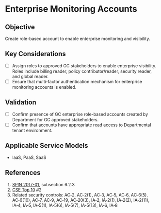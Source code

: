 # Enterprise Monitoring Accounts

## Objective

Create role-based account to enable enterprise monitoring and visibility.

## Key Considerations

* [ ] Assign roles to approved GC stakeholders to enable enterprise visibility. Roles include billing reader, policy contributor/reader, security reader, and global reader.
* [ ] Ensure that multi-factor authentication mechanism for enterprise monitoring accounts is enabled.

## Validation

* [ ] Confirm presence of GC enterprise role-based accounts created by Department for GC approved stakeholders.
* [ ] Confirm that accounts have appropriate read access to Departmental tenant environment.

## Applicable Service Models

* IaaS, PaaS, SaaS

## References

1. [SPIN 2017-01](https://www.canada.ca/en/government/system/digital-government/digital-government-innovations/cloud-services/direction-secure-use-commercial-cloud-services-spin.html), subsection 6.2.3
2. [CSE Top 10](https://www.cyber.gc.ca/en/guidance/cse-top-10-it-security-actions) #2
3. Related security controls: AC‑2, AC‑2(1), AC‑3, AC‑5, AC‑6, AC‑6(5), AC‑6(10), AC‑7, AC‑9, AC‑19, AC‑20(3), IA‑2, IA‑2(1), IA‑2(2), IA‑2(11), IA‑4, IA‑5, IA‑5(1), IA‑5(6), IA‑5(7), IA‑5(13), IA‑6, IA‑8
